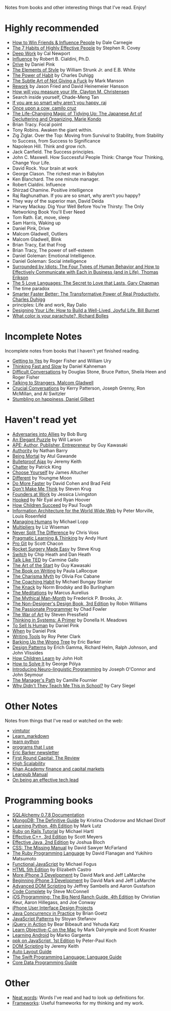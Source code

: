 Notes from books and other interesting things that I've read. Enjoy!

# Highly recommended

- [How to Win Friends & Influence People](how-to-win-friends-and-influence-people.markdown) by Dale Carnegie
- [The 7 Habits of Highly Effective People](the-seven-habits-of-highly-effective-people.markdown) by Stephen R. Covey
- [Deep Work](deep-work.markdown) by Cal Newport
- [Influence](influence.markdown) by Robert B. Cialdini, Ph.D.
- [Drive](drive.markdown) by Daniel Pink
- [The Elements of Style](elements-of-style.markdown) by William Strunk Jr. and E.B. White
- [The Power of Habit](the-power-of-habit.markdown) by Charles Duhigg
- [The Subtle Art of Not Giving a Fuck](the-subtle-art-of-not-giving-a-fuck.markdown) by Mark Manson
- [Rework](rework.markdown) by Jason Fried and David Heinemeier Hansson
- [How will you measure your life, Clayton M. Christensen](how_will_you_measure_your_life.md)
- Search inside yourself, Chade-Meng Tan
- [If you are so smart why aren't you happy, raj](if-you-are-so-smart-why-not-happy.md)
- [Once upon a cow, camilo cruz](once-upon-a-cow-camilo-cruz)
- [The Life-Changing Magic of Tidying Up: The Japanese Art of Decluttering and Organizing, Marie Kondo](Tidying-up-marie-kondo)
- Brian Tracy. Focal point
- Tony Robins. Awaken the giant within.
- Zig Ziglar. Over the Top: Moving from Survival to Stability, from Stability to Success, from Success to Significance
- Napoleon Hill. Think and grow rich.
- Jack Canfield. The Success principles.
- John C. Maxwell. How Successful People Think: Change Your Thinking, Change Your Life.
- David Rock. Your brain at work
- George Clason. The richest man in Babylon
- Ken Blanchard. The one minute manager.
- Robert Cialdini. Influence
- Shirzad Chamine. Positive intelligence
- Raj Raghunathan. If you are so smart, why aren’t you happy?
- They way of the superior man, David Deida
- Harvey Mackay. Dig Your Well Before You're Thirsty: The Only Networking Book You'll Ever Need
- Tom Rath. Eat, move, sleep
- Sam Harris, Waking up
- Daniel Pink, Drive
- Malcom Gladwell, Outliers
- Malcom Gladwell, Blink
- Brian Tracy, Eat that Frog
- Brian Tracy, The power of self-esteem
- Daniel Goleman: Emotional Intelligence.
- Daniel Goleman: Social intelligence
- [Surrounded by Idiots: The Four Types of Human Behavior and How to Effectively Communicate with Each in Business (and in Life), Thomas Erikson](Surrounded-by-idiots.md)
- [The 5 Love Languages: The Secret to Love that Lasts, Gary Chapman](5-love-languages-gary-chapman.md)
- The time paradox
- [Smarter Faster Better: The Transformative Power of Real Productivity, Charles Duhigg](Smarter_Faster_Better-Charles_Duhigg.md)
- principles: Life and work, Ray Dalio
- [Designing Your Life: How to Build a Well-Lived, Joyful Life, Bill Burnet](Designing_Your_Life_How_to_Build_a_Well-Lived_Joyful_Life-Bill_Burnet.md)
- [What color is your parachute?, Richard Bolles](What_color_is_your_parachute-richard-bolles.md)

# Incomplete Notes

Incomplete notes from books that I haven't yet finished reading.

- [Getting to Yes](getting-to-yes-negotiating-agreement-without-giving-in.markdown) by Roger Fisher and William Ury
- [Thinking Fast and Slow](thinking-fast-and-slow.markdown) by Daniel Kahneman
- [Difficult Conversations](difficult-conversations.markdown) by Douglas Stone, Bruce Patton, Sheila Heen and Roger Fisher
- [Talking to Strangers, Malcom Gladwell](Talking_to_Strangers-Malcom_Gladwell.md)
- [Crucial Conversations](crucial-conversations.md) by Kerry Patterson, Joseph Grenny, Ron McMillan, and Al Switzler
- [Stumbling on happiness, Daniel Gilbert](Stumbling_on_happiness-Daniel_Gilbert)

# Haven't read yet

- [Adversaries into Allies](adversaries-into-allies.markdown) by Bob Burg
- [An Elegant Puzzle](an-elegant-puzzle.markdown) by Will Larson
- [APE: Author, Publisher, Entrepreneur](ape-author-publisher-entrepreneur.markdown) by Guy Kawasaki
- [Authority](authority.markdown) by Nathan Barry
- [Being Mortal](being-mortal.markdown) by Atul Gawande
- [Bulletproof Ajax](bulletproof-ajax.markdown) by Jeremy Keith
- [Chatter](chatter.markdown) by Patrick King
- [Choose Yourself](choose-yourself.markdown) by James Altucher
- [Different](different.markdown) by Youngme Moon
- [Do More Faster](do-more-faster.markdown) by David Cohen and Brad Feld
- [Don't Make Me Think](dont-make-me-think.markdown) by Steven Krug
- [Founders at Work](founders-at-work.markdown) by Jessica Livingston
- [Hooked](hooked-how-to-build-habit-forming-products.markdown) by Nir Eyal and Ryan Hoover
- [How Children Succeed](how-children-succeed.markdown) by Paul Tough
- [Information Architecture for the World Wide Web](information-architecture.markdown) by Peter Morville, Louis Rosenfeld
- [Managing Humans](managing-humans.markdown) by Michael Lopp
- [Multipliers](multipliers.markdown) by Liz Wiseman
- [Never Split The Difference](never-split-the-difference.markdown) by Chris Voss
- [Pragmatic Learning & Thinking](pragmatic-learning-and-thinking.markdown) by Andy Hunt
- [Pro Git](pro-git.markdown) by Scott Chacon
- [Rocket Surgery Made Easy](rocket-surgery-made-easy.markdown) by Steve Krug
- [Switch](switch-how-to-change-things-when-change-is-hard.markdown) by Chip Heath and Dan Heath
- [Talk Like TED](talk-like-ted.markdown) by Carmine Gallo
- [The Art of the Start](art-of-the-start.markdown) by Guy Kawasaki
- [The Book on Writing](the-book-on-writing.markdown) by Paula LaRocque
- [The Charisma Myth](the-charisma-myth.markdown) by Olivia Fox Cabane
- [The Coaching Habit](the-coaching-habit.markdown) by Michael Bungay Stanier
- [The Knack](the-knack.markdown) by Norm Brodsky and Bo Burlingham
- [The Meditations](the-meditations.markdown) by Marcus Aurelius
- [The Mythical Man-Month](the-mythical-man-month.markdown) by Frederick P. Brooks, Jr.
- [The Non-Designer's Design Book, 3rd Edition](the-non-designers-design-book.markdown) by Robin Williams
- [The Passionate Programmer](the-passionate-programmer.markdown) by Chad Fowler
- [The War of Art](the-war-of-art.markdown) by Steven Pressfield
- [Thinking in Systems: A Primer](thinking-in-systems-a-primer.markdown) by Donella H. Meadows
- [To Sell Is Human](to-sell-is-human.markdown) by Daniel Pink
- [When](when.markdown) by Daniel Pink
- [Writing Tools](writing-tools.markdown) by Roy Peter Clark
- [Barking Up the Wrong Tree](barking-up-the-wrong-tree.markdown) by Eric Barker
- [Design Patterns](design-patterns.markdown) by Erich Gamma, Richard Helm, Ralph Johnson, and John Vlissides
- [How Children Learn](how-children-learn.markdown) by John Holt
- [How to Solve It](how-to-solve-it.markdown) by George Pólya
- [Introducing Neuro-linguistic Programming](introducing-neuro-linguistic-programming.markdown) by Joseph O'Connor and John Seymour
- [The Manager's Path](the-managers-path.markdown) by Camille Fournier
- [Why Didn't They Teach Me This in School?](why-dont-they-teach-me-this-in-school.markdown) by Cary Siegel

# Other Notes

Notes from things that I've read or watched on the web:

- [vimtutor](vimtutor.markdown)
- [Learn_markdown](Learn_markdown)
- [learn python](https://github.com/joamatab/practical-python)
- [programs that I use](https://github.com/joamatab/dotfiles/wiki)
- [Eric Barker newsletter](eric-barker-newsletter.markdown)
- [First Round Capital: The Review](first-round-capital-the-review.markdown)
- [High Scalability](high-scalability-notes.markdown)
- [Khan Academy finance and capital markets](khan-academy-finance-and-capital-markets.markdown)
- [Leanpub Manual](leanpub-manual.markdown)
- [On being an effective tech lead](effective-tech-lead-notes.markdown)

# Programming books

- [SQLAlchemy 0.7.8 Documentation](sqlalchemy.markdown)
- [MongoDB: The Definitive Guide](mongodb-the-definitive-guide.markdown) by Kristina Chodorow and Michael Dirolf
- [Learning Python, 4th Edition](learning-python-4th-edition.markdown) by Mark Lutz
- [Ruby on Rails Tutorial](ruby-on-rails-tutorial.markdown) by Michael Hartl
- [Effective C++, 3rd Edition](effective-c%2B%2B-3rd-edition.markdown) by Scott Meyers
- [Effective Java, 2nd Edition](effective-java-2nd-edition.markdown) by Joshua Bloch
- [CSS: The Missing Manual](css-the-missing-manual.markdown) by David Sawyer McFarland
- [The Ruby Programming Language](the-ruby-programming-language.markdown) by David Flanagan and Yukihiro Matsumoto
- [Functional JavaScript](functional-javascript.markdown) by Michael Fogus
- [HTML 5th Edition](html-5th-edition.markdown) by Elizabeth Castro
- [More iPhone 3 Development](more-iphone-3-development.markdown) by David Mark and Jeff LaMarche
- [Beginning iPhone 3 Development](beginning-iphone-3-development.markdown) by David Mark and Jeff LaMarche
- [Advanced DOM Scripting](advanced-dom-scripting.markdown) by Jeffrey Sambells and Aaron Gustafson
- [Code Complete](code-complete.markdown) by Steve McConnell
- [iOS Programming: The Big Nerd Ranch Guide, 4th Edition](ios-programming-the-big-nerd-ranch-guide-4th-edition.markdown) by Christian Keur, Aaron Hillegass, and Joe Conway
- [iPhone User Interface Design Projects](iphone-user-interface-design-projects.markdown)
- [Java Concurrency in Practice](java-concurrency-in-practice.markdown) by Brian Goetz
- [JavaScript Patterns](javascript-patterns.markdown) by Stoyan Stefanov
- [jQuery in Action](jquery-in-action.markdown) by Bear Bibeault and Yehuda Katz
- [Learn Objective-C on the Mac](learn-objective-c-on-the-mac.markdown) by Mark Dalrymple and Scott Knaster
- [Learning Android](learning-android.markdown) by Marko Gargenta
- [ppk on JavaScript, 1st Edition](ppk-on-javascript.markdown) by Peter-Paul Koch
- [DOM Scripting](dom-scripting.markdown) by Jeremy Keith
- [Auto Layout Guide](auto-layout-guide.markdown)
- [The Swift Programming Language: Language Guide](the-swift-programming-language.markdown)
- [Core Data Programming Guide](core-data-programming-guide.markdown)

# Other

- [Neat words](neat-words.markdown): Words I've read and had to look up definitions for.
- [Frameworks](frameworks.markdown): Useful frameworks for my thinking and my work.
